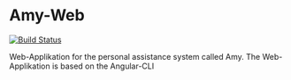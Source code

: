 # Amy-Web
[![Build Status](https://travis-ci.com/AmyAssist/Amy-Web.svg?branch=master)](https://travis-ci.com/AmyAssist/Amy-Web)

Web-Applikation for the personal assistance system called Amy.
The Web-Applikation is based on the Angular-CLI
